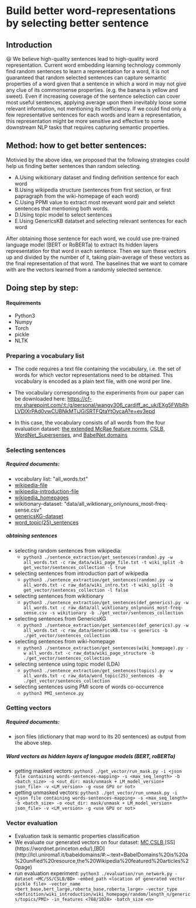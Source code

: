 
# Build better word-representations by selecting better sentence

## Introduction

:smiley: We believe high-quality sentences lead to high-quality word representation. Current word embedding learning technology commonly find random sentences to learn a representation for a word, it is not guaranteed that random selected sentences can capture semantic properties of a word given that a sentence in which a word in may not give any clue of its commonsense properties. (e.g. the banana is yellow and sweet). Even if increasing coverage of the sentence selection can cover most useful sentences, applying average upon them inevitably loose some relevant information, not mentioning its inefficiency. If we could find only a few representative sentences for each words and learn a representation, this representation might be more sensitive and effective to some downstream NLP tasks that requires capturing semantic properties.

## Method: how to get better sentences:

Motivied by the above idea, we proposed that the following strategies could help us finding better sentences than random selecting.

  - A.Using wikitionary dataset and finding definition sentence for each word
  - B.Using wikipedia structure (sentences from first section, or first papragraph from the wiki-homepage of each word)
  - C.Using PPMI value to extract most revevant word pair and seletct sentences that mentioning both words.
  - D.Using topic model to select sentences
  - E.Using GenericsKB datatset and selecting relevant sentences for each word 
  
After obtaining those sentence for each word, we could use pre-trained language model (BERT or RoBERTa) to extract its hidden layers representation for that word in each sentence. Then we sum these vectors up and divided by the number of it, taking plain-average of these vectors as the final representation of that word. The baselines that we want to comare with are the vectors learned from a randomly selected sentence.

## Doing step by step:

#### Requirements
- Python3
- Numpy
- Torch
- pickle
- NLTK

### Preparing a vocabulary list

- The code requires a text file containing the vocabulary, i.e. the set of words for which vector representations need to be obtained. This vocabulary is encoded as a plain text file, with one word per line.

- The vocabulary corresponding to the experiments from our paper can be downloaded here: https://cf-my.sharepoint.com/:t:/g/personal/wangy306_cardiff_ac_uk/EXg5FWbRhLVDlXrPAd0vwCUBNkMTiJGiSRTFQtaYtOycaA?e=ev3epd

- In this case, the vocabulary consists of all words from the four evaluation dataset: [the extended McRae feature norms](https://github.com/mbforbes/physical-commonsense), [CSLB](https://cslb.psychol.cam.ac.uk/propnorms#:~:text=The%20Centre%20for%20Speech%2C%20Language,feature%20representations%20of%20conceptual%20knowledge.), [WordNet_Supersenses](https://wordnet.princeton.edu/), and [BabelNet domains](http://lcl.uniroma1.it/babeldomains/#:~:text=BabelDomains%20is%20a%20unified%20resource,the%20Wikipedia%20featured%20articles%20page.)

### Selecting sentences

##### Required documents:
- vocabulary list: "all_words.txt"
- [wikipedia-file](https://doi.org/10.5281/zenodo.5570579)
- [wikipedia-introduction-file](https://doi.org/10.5281/zenodo.5570561)
- [wikipedia_homepages](https://doi.org/10.5281/zenodo.5570854)
- wikitionary-dataset: "data/all_wiktionary_onlynouns_most-freq-sense.csv"
- [genericsKG-dataset](https://allenai.org/data/genericskb)
- [word_topic(25)_sentences](https://doi.org/10.5281/zenodo.5570983)

##### obtaining sentences
- selecting random sentences from wikipedia: 
  - `python3 ./sentence_extraction/get_sentences(random).py -w all_words.txt -c raw_data/wiki_page_file.txt -t wiki_split -b get_vector/sentences_collection -l true`
- selecting sentences from introduction part of wikipedia
  - `python3 ./sentence_extraction/get_sentences(random).py -w all_words.txt -c raw_data/wiki_intro.txt -t wiki_split -b get_vector/sentences_collection -l false`
- selecting sentences from wikitionary
  - `python3 ./sentence_extraction/get_sentences(def_generics).py -w all_words.txt -c raw_data/all_wiktionary_onlynouns_most-freq-sense.csv -s wikitionary -b ./get_vector/sentences_collection`
- selecting sentences from GenericsKG
  - `python3 ./sentence_extraction/get_sentences(def_generics).py -w all_words.txt -c raw_data/GenericsKB.tsv -s generics -b ./get_vector/sentences_collection`
- selecting sentences from wiki-homepage
  - `python3 ./sentence_extraction/get_sentences(wiki_homepage).py -w all_words.txt -c raw_data/wiki_page_structure -b ./get_vector/sentences_collection`
- selecting sentence using topic model (LDA)
  - `python3 ./sentence_extraction/get_sentences(topics).py -w all_words.txt -c raw_data/word_topic(25)_sentences -b ./get_vector/sentences_collection` 
- selecting sentences using PMI score of words co-occurrence
  - `python3 PMI_sentence.py`

### Getting vectors

##### Required documents:
- json files (dictionary that map word to its 20 sentences) as output from the above step.
##### Word vectors as hidden layers of langugae models (BERT, roBERTa)
- getting masked vectors:
  `python3 ./get_vector/run_mask.py -i <json file containing words-sentences-mapping> -s <max_seq_length> -b <batch_size> -o <out_dir: mask/unmask + LM_model_version+ json_file> -v <LM_version> -g <use GPU or not>`
- getting unmasked vectors:
  `python3 ./get_vector/run_unmask.py -i <json file containing words-sentences-mapping> -s <max_seq_length> -b <batch_size> -o <out_dir: mask/unmask + LM_model_version+ json_file> -v <LM_version> -g <use GPU or not>`
  
### Vector evaluation
- Evaluation task is semantic properties classification
- We evaluate our generated vectors on four dataset: [MC](https://github.com/mbforbes/physical-commonsense),[CSLB](https://cslb.psychol.cam.ac.uk/propnorms#:~:text=The%20Centre%20for%20Speech%2C%20Language,feature%20representations%20of%20conceptual%20knowledge.),[SS](https://wordnet.princeton.edu/),[BD](http://lcl.uniroma1.it/babeldomains/#:~:text=BabelDomains%20is%20a%20unified%20resource,the%20Wikipedia%20featured%20articles%20page)
- run evaluation experiment:
  `python3 ./evaluation/run_network.py -dataset <MC/SS/CSLB/BD> -embed_path <location of generated vector pickle file> -vector_name <bert_base,bert_large,roberta_base,roberta_large> -vector_type <definition/wiki_introduction/wiki_homepage/random/length_n/generics/topics/PMI> -in_features <768/1024> -batch_size <n>
`
